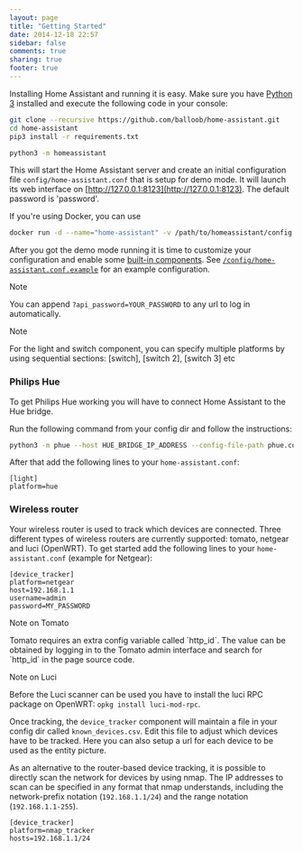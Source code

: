 ```yaml
---
layout: page
title: "Getting Started"
date: 2014-12-18 22:57
sidebar: false
comments: true
sharing: true
footer: true
---
```


Installing Home Assistant and running it is easy. Make sure you have [Python 3](https://www.python.org/downloads/) installed and execute the following code in your console:

```bash
git clone --recursive https://github.com/balloob/home-assistant.git
cd home-assistant
pip3 install -r requirements.txt

python3 -m homeassistant
```

This will start the Home Assistant server and create an initial configuration file `config/home-assistant.conf` that is setup for demo mode. It will launch its web interface on [http://127.0.0.1:8123](http://127.0.0.1:8123). The default password is 'password'.

If you're using Docker, you can use

```bash
docker run -d --name="home-assistant" -v /path/to/homeassistant/config:/config -v /etc/localtime:/etc/localtime:ro -p 8123:8123 balloob/home-assistant
```

After you got the demo mode running it is time to customize your configuration and enable some [built-in components]({{site_root}}/components/). See [`/config/home-assistant.conf.example`](https://github.com/balloob/home-assistant/blob/master/config/home-assistant.conf.example) for an example configuration.

<div class='note'><p class='title'>Note</p><p class='content'>
You can append <code>?api_password=YOUR_PASSWORD</code> to any url to log in automatically.
</p></div>

<div class='note'><p class='title'>Note</p><p class='content'>
For the light and switch component, you can specify multiple platforms by using sequential sections: [switch], [switch 2], [switch 3] etc
</p></div>

### Philips Hue
To get Philips Hue working you will have to connect Home Assistant to the Hue bridge.

Run the following command from your config dir and follow the instructions:

```bash
python3 -m phue --host HUE_BRIDGE_IP_ADDRESS --config-file-path phue.conf
```

After that add the following lines to your `home-assistant.conf`:

```
[light]
platform=hue
```

### Wireless router

Your wireless router is used to track which devices are connected. Three different types of wireless routers are currently supported: tomato, netgear and luci (OpenWRT). To get started add the following lines to your `home-assistant.conf` (example for Netgear):

```
[device_tracker]
platform=netgear
host=192.168.1.1
username=admin
password=MY_PASSWORD
```

<div class='note'><p class='title'>Note on Tomato</p><p class='content'>
Tomato requires an extra config variable called `http_id`. The value can be obtained by logging in to the Tomato admin interface and search for `http_id` in the page source code.
</p></div>

<div class='note'><p class='title'>Note on Luci</p><p class='content'>
Before the Luci scanner can be used you have to install the luci RPC package on OpenWRT: <code>opkg install luci-mod-rpc</code>.
</p></div>

Once tracking, the `device_tracker` component will maintain a file in your config dir called `known_devices.csv`. Edit this file to adjust which devices have to be tracked. Here you can also setup a url for each device to be used as the entity picture.

As an alternative to the router-based device tracking, it is possible to directly scan the network for devices by using nmap. The IP addresses to scan can be specified in any format that nmap understands, including the network-prefix notation (`192.168.1.1/24`) and the range notation (`192.168.1.1-255`).

```
[device_tracker]
platform=nmap_tracker
hosts=192.168.1.1/24
```
